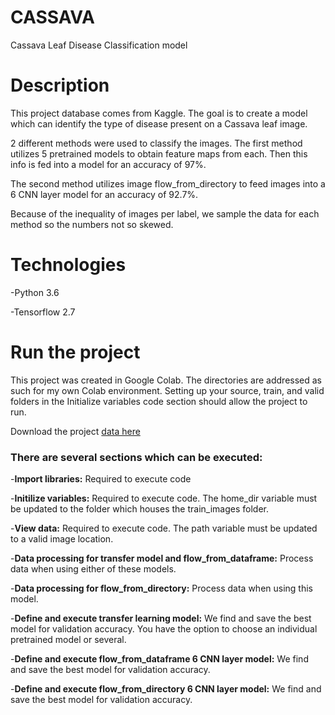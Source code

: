 # CASSAVA

Cassava Leaf Disease Classification model

# Description 
This project database comes from Kaggle. The goal is to create a model which can identify the type of disease present on a Cassava leaf image.

2 different methods were used to classify the images. The first method utilizes 5 pretrained models to obtain feature maps from each. Then this info is fed into a model for an accuracy of 97%.

The second method utilizes image flow_from_directory to feed images into a 6 CNN layer model for an accuracy of 92.7%.

Because of the inequality of images per label, we sample the data for each method so the numbers not so skewed.

# Technologies 
-Python 3.6

-Tensorflow 2.7

# Run the project
This project was created in Google Colab. The directories are addressed as such for my own Colab environment. Setting up your source, train, and valid folders in the Initialize variables code section should allow the project to run.

Download the project [data here](https://www.kaggle.com/mahmoudreda55/satellite-image-classification)

### There are several sections which can be executed:
-**Import libraries:** Required to execute code

-**Initilize variables:**  Required to execute code. The home_dir variable must be updated to the folder which houses the train_images folder.

-**View data:** Required to execute code. The path variable must be updated to a valid image location.

-**Data processing for transfer model and flow_from_dataframe:** Process data when using either of these models.

-**Data processing for flow_from_directory:** Process data when using this model.

-**Define and execute transfer learning model:** We find and save the best model for validation accuracy. You have the option to choose an individual pretrained model or several.

-**Define and execute flow_from_dataframe 6 CNN layer model:** We find and save the best model for validation accuracy.

-**Define and execute flow_from_directory 6 CNN layer model:** We find and save the best model for validation accuracy.

